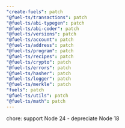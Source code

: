 ```yaml
---
"create-fuels": patch
"@fuel-ts/transactions": patch
"@fuel-ts/abi-typegen": patch
"@fuel-ts/abi-coder": patch
"@fuel-ts/versions": patch
"@fuel-ts/account": patch
"@fuel-ts/address": patch
"@fuel-ts/program": patch
"@fuel-ts/recipes": patch
"@fuel-ts/crypto": patch
"@fuel-ts/errors": patch
"@fuel-ts/hasher": patch
"@fuel-ts/logger": patch
"@fuel-ts/merkle": patch
"fuels": patch
"@fuel-ts/utils": patch
"@fuel-ts/math": patch
---
```


chore: support Node 24 - depreciate Node 18
